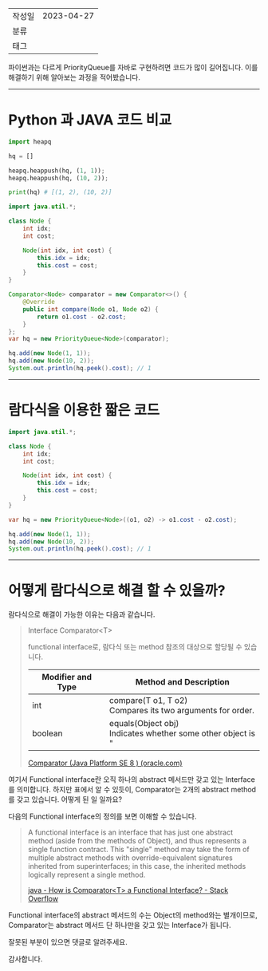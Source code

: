 |                 |                         |
|:----------------|:------------------------|
|   작성일           |   2023-04-27   |
|     분류          |                         |
| 태그              |       |  

파이썬과는 다르게 PriorityQueue를 자바로 구현하려면 코드가 많이 길어집니다. 이를 해결하기 위해 알아보는 과정을 적어봤습니다.

---
# Python 과 JAVA 코드 비교

```python
import heapq

hq = []

heapq.heappush(hq, (1, 1));
heapq.heappush(hq, (10, 2));

print(hq) # [(1, 2), (10, 2)]
```

```java
import java.util.*;

class Node {
	int idx;
	int cost;

	Node(int idx, int cost) {
		this.idx = idx;
		this.cost = cost;
	}
}

Comparator<Node> comparator = new Comparator<>() {
	@Override
	public int compare(Node o1, Node o2) {
		return o1.cost - o2.cost;
	}
};
var hq = new PriorityQueue<Node>(comparator);

hq.add(new Node(1, 1));
hq.add(new Node(10, 2));
System.out.println(hq.peek().cost); // 1
```

---

# 람다식을 이용한 짧은 코드

```java
import java.util.*;

class Node {
	int idx;
	int cost;

	Node(int idx, int cost) {
		this.idx = idx;
		this.cost = cost;
	}
}

var hq = new PriorityQueue<Node>((o1, o2) -> o1.cost - o2.cost);

hq.add(new Node(1, 1));
hq.add(new Node(10, 2));
System.out.println(hq.peek().cost); // 1
```

---
# 어떻게 람다식으로 해결 할 수 있을까?
람다식으로 해결이 가능한 이유는 다음과 같습니다.

> Interface Comparator\<T\>
>
>functional interface로, 람다식 또는 method 참조의 대상으로 할당될 수 있습니다.
>
>| Modifier and Type | Method and Description |
>|-------------------|------------------------|
>| int | compare(T o1, T o2)<br>Compares its two arguments for order. |
>| boolean | equals(Object obj)<br>Indicates whether some other object is "
>
>[Comparator (Java Platform SE 8 ) (oracle.com)](https://docs.oracle.com/javase/8/docs/api/java/util/Comparator.html#method.summary)

여기서 Functional interface란 오직 하나의 abstract 메서드만 갖고 있는 Interface를 의미합니다.  하지만 표에서 알 수 있듯이, Comparator는 2개의 abstract method를 갖고 있습니다. 어떻게 된 일 일까요?

다음의 Functional interface의 정의를 보면 이해할 수 있습니다.

>A functional interface is an interface that has just one abstract method (aside from the methods of Object), and thus represents a single function contract. This "single" method may take the form of multiple abstract methods with override-equivalent signatures inherited from superinterfaces; in this case, the inherited methods logically represent a single method.
>
>[java - How is Comparator\<T\> a Functional Interface? - Stack Overflow](https://stackoverflow.com/questions/63597966/how-is-comparatort-a-functional-interface)

Functional interface의 abstract 메서드의 수는 Object의 method와는 별개이므로, Comparator는 abstract 메서드 단 하나만을 갖고 있는 Interface가 됩니다.

잘못된 부분이 있으면 댓글로 알려주세요.

감사합니다.